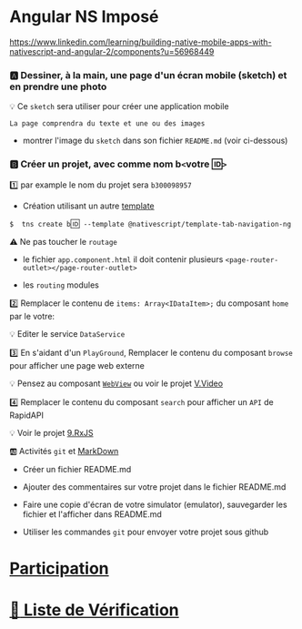 # Angular NS Imposé


https://www.linkedin.com/learning/building-native-mobile-apps-with-nativescript-and-angular-2/components?u=56968449

### :a: Dessiner, à la main, une page d'un écran mobile (sketch) et en prendre une photo 

:bulb: Ce `sketch` sera utiliser pour créer une application mobile

```
La page comprendra du texte et une ou des images
```

* montrer l'image du `sketch` dans son fichier `README.md` (voir ci-dessous)

### :b: Créer un projet, avec comme nom b`<`votre :id:`>`

:one: par example le nom du projet sera `b300098957` 

* Création utilisant un autre [template](https://github.com/NativeScript/nativescript-app-templates)

`$  tns create b`:id:` --template @nativescript/template-tab-navigation-ng`


:warning: Ne pas toucher le `routage` 

* le fichier `app.component.html` il doit contenir plusieurs `<page-router-outlet></page-router-outlet>`

* les `routing` modules


:two: Remplacer le contenu de `items: Array<IDataItem>;` du composant `home` par le votre:

:bulb: Editer le service `DataService` 

:three: En s'aidant d'un `PlayGround`, Remplacer le contenu du composant `browse` pour afficher une page web externe

:bulb: Pensez au composant [`WebView`](https://docs.nativescript.org/ui/components/web-view) ou voir le projet [V.Video](../V.Video)

:four: Remplacer le contenu du composant `search` pour afficher un `API` de RapidAPI 

:bulb: Voir le projet [9.RxJS](../9.RxJS)

:ab: Activités `git` et [MarkDown](https://github.com/CollegeBoreal/Tutoriels/tree/master/M.MarkDown)

* Créer un fichier README.md

* Ajouter des commentaires sur votre projet dans le fichier README.md

* Faire une copie d'écran de votre simulator (emulator), sauvegarder les fichier et l'afficher dans README.md

* Utiliser les commandes `git` pour envoyer votre projet sous github

# [Participation](Participation.md)

# [:construction: Liste de Vérification](ListeDeVerification.md)

